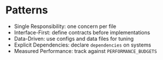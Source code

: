 # Patterns

- Single Responsibility: one concern per file
- Interface-First: define contracts before implementations
- Data-Driven: use configs and data files for tuning
- Explicit Dependencies: declare `dependencies` on systems
- Measured Performance: track against `PERFORMANCE_BUDGETS`
